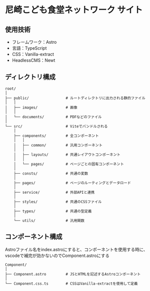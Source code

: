 # 尼崎こども食堂ネットワーク サイト

## 使用技術

- フレームワーク：Astro
- 言語：TypeScript
- CSS：Vanilla-extract
- HeadlessCMS：Newt

## ディレクトリ構成

```
root/
│
├── public/                 # ルートディレクトリに出力される静的ファイル
│   │                   
│   ├── images/             # 画像
│   │       
│   └── documents/          # PDFなどのファイル
│
└── src/                    # Viteでバンドルされる
    │   
    ├── components/         # 全コンポーネント
    │   │ 
    │   ├── common/         # 汎用コンポーネント    
    │   │       
    │   ├── layouts/        # 共通レイアウトコンポーネント     
    │   │       
    │   └── pages/          # ページごとの固有コンポーネント    
    │
    ├── consts/             # 共通の変数    
    │
    ├── pages/              # ページのルーティングとデータロード    
    │
    ├── service/            # 外部APIと連携    
    │
    ├── styles/             # 共通のCSSファイル    
    │
    ├── types/              # 共通の型定義   
    │
    └── utils/              # 汎用関数    
```

## コンポーネント構成
Astroファイル名をindex.astroにすると、コンポーネントを使用する時に、vscodeで補完が効かないのでComponent.astroにする
```
Component/
│
├── Component.astro         # JSとHTMLを記述するAstroコンポーネント
│
└── Component.css.ts        # CSSはVanilla-extractを使用して定義
```



